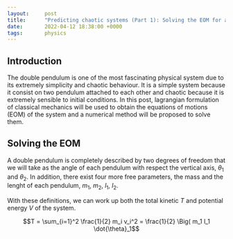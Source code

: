 ```yaml
---
layout:     post
title:      "Predicting chaotic systems (Part 1): Solving the EOM for a double pendulum."
date:       2022-04-12 18:38:00 +0000
tags:       physics
---
```


## **Introduction**
The double pendulum is one of the most fascinating physical system due to its extremely simplicity and chaotic behaviour. It is a simple system because it consist on two pendulum attached to each other and chaotic because it is extremely sensible to initial conditions. In this post, lagrangian formulation of classical mechanics will be used to obtain the equations of motions (EOM) of the system and a numerical method will be proposed to solve them.

## **Solving the EOM**
A double pendulum is completely described by two degrees of freedom that we will take as the angle of each pendulum with respect the vertical axis, $\theta_1 \text{ and } \theta_2$. In addition, there exist four more free parameters, the mass and the lenght of each pendulum, $m_1\text{, }m_2\text{, }l_1\text{, }l_2$.

With these definitions, we can work up both the total kinetic $T$ and potential energy $V$ of the system.

$$T = \sum_{i=1}^2 \frac{1}{2} m_i v_i^2 = \frac{1}{2} \Big( m_1 l_1 \dot{\theta}_1$$